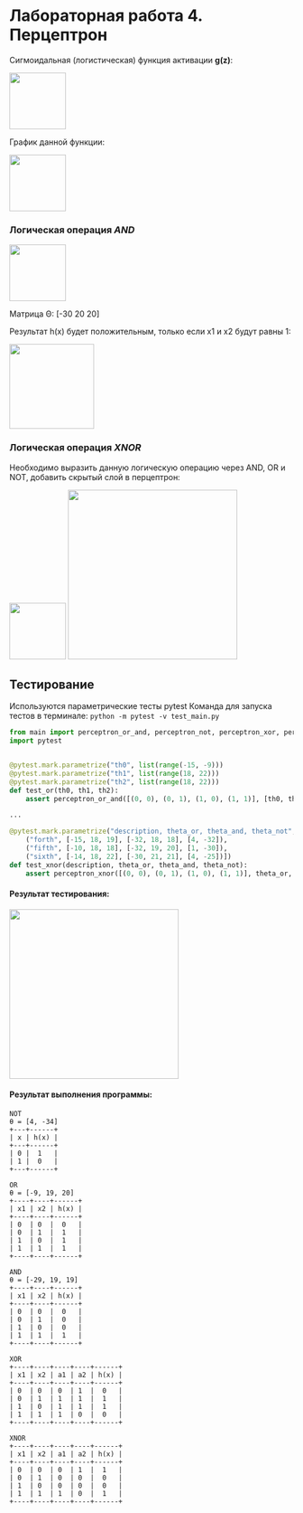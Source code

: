 # Лабораторная работа 4. Перцептрон 

Сигмоидальная (логистическая) функция активации **g(z)**:

<img src = "https://github.com/python-advance/sem6-lr4-Yalkinzsun/blob/master/img/sigmoid_function.png" height = "100" />

График данной функции:

<img src = "https://github.com/python-advance/sem6-lr4-Yalkinzsun/blob/master/img/sigmoid.png" height = "100" />

### Логическая операция *AND*

<img src = "https://github.com/python-advance/sem6-lr4-Yalkinzsun/blob/master/img/and.png" height = "100" />

Матрица Θ: [-30 20 20]

Результат h(x) будет положительным, только если x1 и x2 будут равны 1:

<img src = "https://github.com/python-advance/sem6-lr4-Yalkinzsun/blob/master/img/and2.png" height = "150" />

### Логическая операция *XNOR*

Необходимо выразить данную логическую операцию через AND, OR и NOT, добавить скрытый слой в перцептрон:

<img src = "https://github.com/python-advance/sem6-lr4-Yalkinzsun/blob/master/img/xnor_0.png" height = "100" />

<img src = "https://github.com/python-advance/sem6-lr4-Yalkinzsun/blob/master/img/xnor.png" height = "300" />


## Тестирование

Используются параметрические тесты pytest
Команда для запуска тестов в терминале: `python -m pytest -v test_main.py`

```Python
from main import perceptron_or_and, perceptron_not, perceptron_xor, perceptron_xnor
import pytest


@pytest.mark.parametrize("th0", list(range(-15, -9)))
@pytest.mark.parametrize("th1", list(range(18, 22)))
@pytest.mark.parametrize("th2", list(range(18, 22)))
def test_or(th0, th1, th2):
    assert perceptron_or_and([(0, 0), (0, 1), (1, 0), (1, 1)], [th0, th1, th2]) == [0, 1, 1, 1]

...

@pytest.mark.parametrize("description, theta_or, theta_and, theta_not", [
    ("forth", [-15, 18, 19], [-32, 18, 18], [4, -32]),
    ("fifth", [-10, 18, 18], [-32, 19, 20], [1, -30]),
    ("sixth", [-14, 18, 22], [-30, 21, 21], [4, -25])])
def test_xnor(description, theta_or, theta_and, theta_not):
    assert perceptron_xnor([(0, 0), (0, 1), (1, 0), (1, 1)], theta_or, theta_and, theta_not)[0] == [1, 0, 0, 1]
```

#### Результат тестирования:

<img src = "https://github.com/python-advance/sem6-lr4-Yalkinzsun/blob/master/img/tests.png" height = "300" />

#### Результат выполнения программы:

```
NOT
θ = [4, -34]
+---+------+
| x | h(x) |
+---+------+
| 0 |  1   |
| 1 |  0   |
+---+------+

OR
θ = [-9, 19, 20]
+----+----+------+
| x1 | x2 | h(x) |
+----+----+------+
| 0  | 0  |  0   |
| 0  | 1  |  1   |
| 1  | 0  |  1   |
| 1  | 1  |  1   |
+----+----+------+

AND
θ = [-29, 19, 19]
+----+----+------+
| x1 | x2 | h(x) |
+----+----+------+
| 0  | 0  |  0   |
| 0  | 1  |  0   |
| 1  | 0  |  0   |
| 1  | 1  |  1   |
+----+----+------+

XOR
+----+----+----+----+------+
| x1 | x2 | a1 | a2 | h(x) |
+----+----+----+----+------+
| 0  | 0  | 0  | 1  |  0   |
| 0  | 1  | 1  | 1  |  1   |
| 1  | 0  | 1  | 1  |  1   |
| 1  | 1  | 1  | 0  |  0   |
+----+----+----+----+------+

XNOR
+----+----+----+----+------+
| x1 | x2 | a1 | a2 | h(x) |
+----+----+----+----+------+
| 0  | 0  | 0  | 1  |  1   |
| 0  | 1  | 0  | 0  |  0   |
| 1  | 0  | 0  | 0  |  0   |
| 1  | 1  | 1  | 0  |  1   |
+----+----+----+----+------+
```
